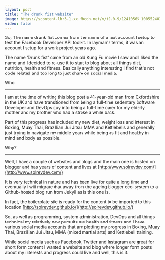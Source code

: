 ```yaml
---
layout: post
title: "The drunk fist website"
image: https://scontent-lhr3-1.xx.fbcdn.net/v/t1.0-9/12410565_1005524036178134_223577149253910646_n.jpg?oh=672fc561dcffa0e5daede617f71f30af&oe=5809EEDD
video: false
---
```


So, The name drunk fist comes from the name of a test account I setup to test the Facebook Developer API toolkit. In layman's terms, it was an account I setup for a work project years ago.

The name 'Drunk fist' came from an old Kung Fu movie I saw and I liked the name and I decided to re-use it to start to blog about all things diet, nutrition, health and fitness. Basically anything interesting I find that's not code related and too long to just share on social media.

Who
___

I am at the time of writing this blog post a 41-year-old man from Oxfordshire in the UK and have transitioned from being a full-time sedentary Software Developer and DevOps guy into being a full-time carer for my elderly mother and my brother who had a stroke a while back. 


Part of this progress has included my new diet, weight loss and interest in Boxing, Muay Thai, Brazillian Jui Jitsu, MMA and Kettlebells and generally just trying to navigate my middle years while being as fit and healthy in mind and body as possible. 


Why?
___

Well, I have a couple of websites and blogs and the main one is hosted on blogger and has years of content and lives at [http://www.solrevdev.com/](http://www.solrevdev.com/) 


It is very technical in nature and has been live for quite a long time and eventually I will migrate that away from the ageing blogger eco-system to a Github-hosted blog run from Jekyll as is this one is.  


In fact, the boilerplate site is ready for the content to be imported to this location [http://solrevdev.github.io/](http://solrevdev.github.io/)


So, as well as programming, system administration, DevOps and all things technical my relatively new pursuits are health and fitness and I have various social media accounts that are plotting my progress in Boxing, Muay Thai, Brazillian Jui Jitsu, MMA (mixed martial arts) and Kettlebell training. 


While social media such as Facebook, Twitter and Instagram are great for short form content I wanted a website and blog where  longer form posts about my interests and progress could live and well, this is it.
